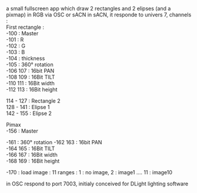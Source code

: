 a small fullscreen app which draw 2 rectangles and 2 elipses (and a pixmap) in RGB via OSC or sACN in sACN, it responde to univers 7, channels :  
First rectangle :  
-100 : Master  
-101 : R  
-102 : G  
-103 : B  
-104 : thickness  
-105 : 360° rotation  
-106 107 : 16bit PAN  
-108 109 : 16Bit TILT  
-110 111 : 16Bit width  
-112 113 : 16Bit height  

114 - 127 : Rectangle 2  
128 - 141 : Elipse 1  
142 - 155 : Elipse 2  

Pimax  
-156 : Master  

-161 : 360° rotation 
-162 163 : 16bit PAN  
-164 165 : 16Bit TILT  
-166 167 : 16Bit width  
-168 169 : 16Bit height  
 
-170 : load image : 11 ranges : 1 : no image, 2 : image1 .... 11 : image10  

in OSC respond to port 7003, initialy conceived for DLight lighting software
